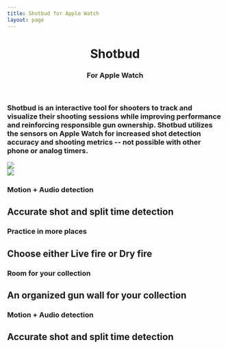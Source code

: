 ```yaml
---
title: Shotbud for Apple Watch
layout: page
---
```


<header class="masthead">
    <div class="homepage-cover">
        <div class="homepage-cover__container">
            <h1>Shotbud</h1>
            <h3>For Apple Watch</h3>
        </div>
    </div>
</header>

<div class="container-body">
    <div class="intro-text">
        <h3>Shotbud is an interactive tool for shooters to track and visualize their shooting sessions while improving performance and reinforcing responsible gun ownership. Shotbud utilizes the sensors on Apple Watch for increased shot detection accuracy and shooting metrics -- not possible with other phone or&nbsp;analog&nbsp;timers.</h3>
    </div>
    <div class="hero-feature hero-feature--row-1">
        <div class="hero-feature__left">
            <div class="hero-phone-a"><img src="/assets/images/hero-phone-a@2x.png"></div>
            <div class="hero-watch-a"><img src="/assets/images/hero-watch-a@2x.png"></div>
        </div>
        <div class="hero-feature__right">
            <h3>Motion + Audio detection</h3>
            <h2>Accurate shot and split&nbsp;time detection</h2>
        </div>
    </div>
    <div class="hero-feature hero-feature--row-1">
        <div class="hero-feature__right">
        </div>
        <div class="hero-feature__left">
            <h3>Practice in more places</h3>
            <h2>Choose either Live fire or&nbsp;Dry&nbsp;fire</h2>
        </div>
    </div>
    <div class="hero-feature hero-feature--row-1">
        <div class="hero-feature__left">
        </div>
        <div class="hero-feature__right">
            <h3>Room for your collection</h3>
            <h2>An organized gun&nbsp;wall for&nbsp;your collection</h2>
        </div>
    </div>
    <div class="hero-feature hero-feature--row-1">
        <div class="hero-feature__right">
        </div>
        <div class="hero-feature__left">
            <h3>Motion + Audio detection</h3>
            <h2>Accurate shot and split&nbsp;time detection</h2>
        </div>
    </div>
</div>
